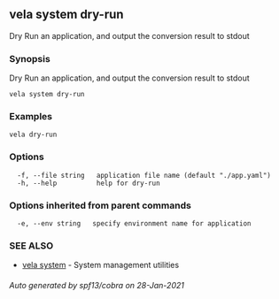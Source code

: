 ## vela system dry-run

Dry Run an application, and output the conversion result to stdout

### Synopsis

Dry Run an application, and output the conversion result to stdout

```
vela system dry-run
```

### Examples

```
vela dry-run
```

### Options

```
  -f, --file string   application file name (default "./app.yaml")
  -h, --help          help for dry-run
```

### Options inherited from parent commands

```
  -e, --env string   specify environment name for application
```

### SEE ALSO

* [vela system](vela_system.md)	 - System management utilities

###### Auto generated by spf13/cobra on 28-Jan-2021
